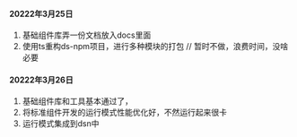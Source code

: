 
#### 20222年3月25日
1. 基础组件库弄一份文档放入docs里面
2. 使用ts重构ds-npm项目，进行多种模块的打包 // 暂时不做，浪费时间，没啥必要


#### 20222年3月26日
1. 基础组件库和工具基本通过了，
2. 将标准组件开发的运行模式性能优化好，不然运行起来很卡
3. 运行模式集成到dsn中

